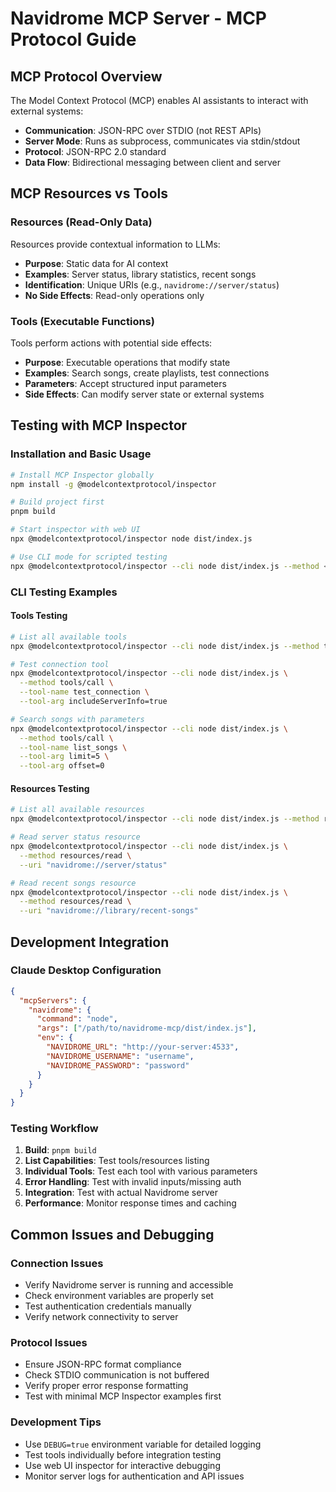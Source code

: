 # Navidrome MCP Server - MCP Protocol Guide

## MCP Protocol Overview
The Model Context Protocol (MCP) enables AI assistants to interact with external systems:
- **Communication**: JSON-RPC over STDIO (not REST APIs)
- **Server Mode**: Runs as subprocess, communicates via stdin/stdout
- **Protocol**: JSON-RPC 2.0 standard
- **Data Flow**: Bidirectional messaging between client and server

## MCP Resources vs Tools

### Resources (Read-Only Data)
Resources provide contextual information to LLMs:
- **Purpose**: Static data for AI context
- **Examples**: Server status, library statistics, recent songs
- **Identification**: Unique URIs (e.g., `navidrome://server/status`)
- **No Side Effects**: Read-only operations only

### Tools (Executable Functions)
Tools perform actions with potential side effects:
- **Purpose**: Executable operations that modify state
- **Examples**: Search songs, create playlists, test connections
- **Parameters**: Accept structured input parameters
- **Side Effects**: Can modify server state or external systems

## Testing with MCP Inspector

### Installation and Basic Usage
```bash
# Install MCP Inspector globally
npm install -g @modelcontextprotocol/inspector

# Build project first
pnpm build

# Start inspector with web UI
npx @modelcontextprotocol/inspector node dist/index.js

# Use CLI mode for scripted testing
npx @modelcontextprotocol/inspector --cli node dist/index.js --method <method>
```

### CLI Testing Examples

#### Tools Testing
```bash
# List all available tools
npx @modelcontextprotocol/inspector --cli node dist/index.js --method tools/list

# Test connection tool
npx @modelcontextprotocol/inspector --cli node dist/index.js \
  --method tools/call \
  --tool-name test_connection \
  --tool-arg includeServerInfo=true

# Search songs with parameters
npx @modelcontextprotocol/inspector --cli node dist/index.js \
  --method tools/call \
  --tool-name list_songs \
  --tool-arg limit=5 \
  --tool-arg offset=0
```

#### Resources Testing
```bash
# List all available resources
npx @modelcontextprotocol/inspector --cli node dist/index.js --method resources/list

# Read server status resource
npx @modelcontextprotocol/inspector --cli node dist/index.js \
  --method resources/read \
  --uri "navidrome://server/status"

# Read recent songs resource
npx @modelcontextprotocol/inspector --cli node dist/index.js \
  --method resources/read \
  --uri "navidrome://library/recent-songs"
```

## Development Integration

### Claude Desktop Configuration
```json
{
  "mcpServers": {
    "navidrome": {
      "command": "node",
      "args": ["/path/to/navidrome-mcp/dist/index.js"],
      "env": {
        "NAVIDROME_URL": "http://your-server:4533",
        "NAVIDROME_USERNAME": "username", 
        "NAVIDROME_PASSWORD": "password"
      }
    }
  }
}
```

### Testing Workflow
1. **Build**: `pnpm build`
2. **List Capabilities**: Test tools/resources listing
3. **Individual Tools**: Test each tool with various parameters
4. **Error Handling**: Test with invalid inputs/missing auth
5. **Integration**: Test with actual Navidrome server
6. **Performance**: Monitor response times and caching

## Common Issues and Debugging

### Connection Issues
- Verify Navidrome server is running and accessible
- Check environment variables are properly set
- Test authentication credentials manually
- Verify network connectivity to server

### Protocol Issues  
- Ensure JSON-RPC format compliance
- Check STDIO communication is not buffered
- Verify proper error response formatting
- Test with minimal MCP Inspector examples first

### Development Tips
- Use `DEBUG=true` environment variable for detailed logging
- Test tools individually before integration testing
- Use web UI inspector for interactive debugging
- Monitor server logs for authentication and API issues